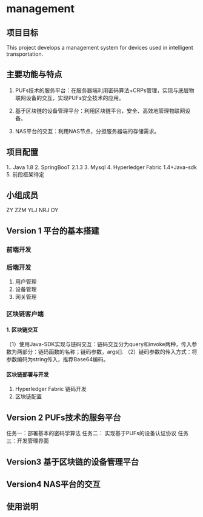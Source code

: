 # management
## 项目目标
This project develops a management system for devices used in intelligent transportation.
## 主要功能与特点
1. PUFs技术的服务平台：在服务器端利用密码算法+CRPs管理，实现与底层物联网设备的交互，实现PUFs安全技术的应用。

2. 基于区块链的设备管理平台：利用区块链平台，安全、高效地管理物联网设备。

3. NAS平台的交互：利用NAS节点，分担服务器端的存储需求。
## 项目配置
1.. Java 1.8 
2.  SpringBooT 2.1.3
3.  Mysql
4.  Hyperledger Fabric 1.4+Java-sdk
5.  前段框架待定

## 小组成员
ZY ZZM YLJ NRJ OY 
## Version 1 平台的基本搭建
### 前端开发
### 后端开发
1.  用户管理
2.  设备管理
3.  网关管理
### 区块链客户端
#### 1.  区块链交互
（1）使用Java-SDK实现与链码交互：链码交互分为query和invoke两种，传入参数为两部分：链码函数的名称；链码参数，args[].
（2）链码参数的传入方式：将参数编码为string传入，推荐Base64编码。
#### 区块链部署与开发
1.  Hyperledger Fabric 链码开发
2.  区块链配置





## Version 2 PUFs技术的服务平台
任务一：部署基本的密码学算法
任务二： 实现基于PUFs的设备认证协议
任务三：开发管理界面

## Version3  基于区块链的设备管理平台

## Version4  NAS平台的交互

## 使用说明